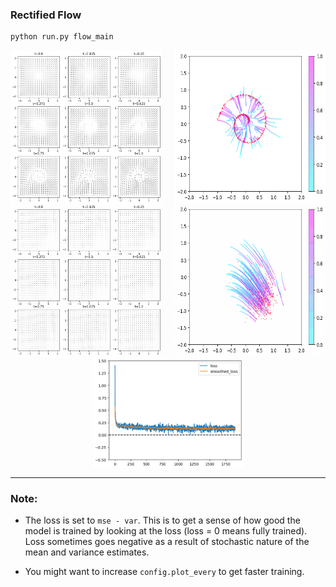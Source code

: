 ### Rectified Flow

```bash
python run.py flow_main
```

<div style="display: flex; justify-content: space-between;">
    <img src="static/flow_eval.png" alt="flow_eval" style="width: 48%;">
    <img src="static/flow_sample.png" alt="flow_sample" style="width: 48%;">
</div>

<div style="display: flex; justify-content: space-between;">
    <img src="static/eval_frames.gif" alt="flow_eval" style="width: 48%;">
    <img src="static/sample_frames.gif" alt="flow_sample" style="width: 48%;">
</div>

<div style="display: flex; justify-content: center;">
    <img src="static/loss.png" alt="loss" style="width: 48%;">
</div>

---

### Note:

- The loss is set to `mse - var`. This is to get a sense of how good the model is trained by looking at the loss (loss = 0 means fully trained). Loss sometimes goes negative as a result of stochastic nature of the mean and variance estimates.

- You might want to increase `config.plot_every` to get faster training.
